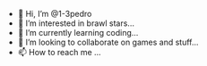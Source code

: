 - 👋 Hi, I’m @1-3pedro
- 👀 I’m interested in brawl  stars...
- 🌱 I’m currently learning coding...
- 💞️ I’m looking to collaborate on games and stuff...
- 📫 How to reach me ...

<!---
1-3pedro/1-3pedro is a ✨ special ✨ repository because its `README.md` (this file) appears on your GitHub profile.
You can click the Preview link to take a look at your changes.
--->
